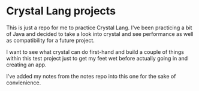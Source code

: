 # Crystal Lang projects

This is just a repo for me to practice Crystal Lang. I've been practicing a bit of Java and decided to take a look into crystal and see performance as well as compatibility for a future project.

I want to see what crystal can do first-hand and build a couple of things within this test project just to get my feet wet before actually going in and creating an app.

I've added my notes from the notes repo into this one for the sake of convienience.
